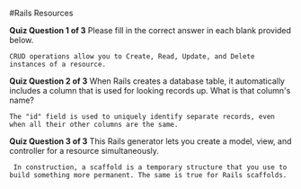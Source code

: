 #Rails Resources

**Quiz Question 1 of 3**
Please fill in the correct answer in each blank provided below.

    CRUD operations allow you to Create, Read, Update, and Delete instances of a resource.

**Quiz Question 2 of 3**
When Rails creates a database table, it automatically includes a column that is used for looking records up.
What is that column's name?

	The "id" field is used to uniquely identify separate records, even when all their other columns are the same.

**Quiz Question 3 of 3**
This Rails generator lets you create a model, view, and controller for a resource simultaneously.

	 In construction, a scaffold is a temporary structure that you use to build something more permanent. The same is true for Rails scaffolds.

